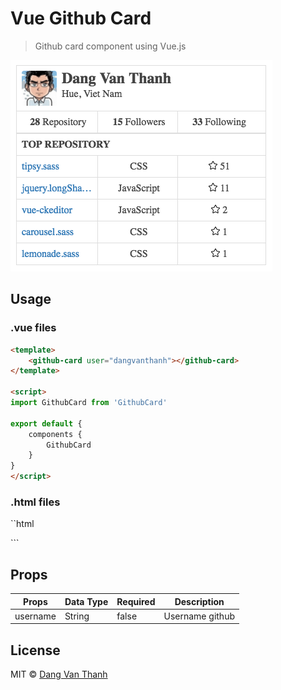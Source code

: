 # Vue Github Card

> Github card component using Vue.js

![](screenshot.png)

## Usage

### .vue files

```html
<template>
	<github-card user="dangvanthanh"></github-card>
</template>

<script>
import GithubCard from 'GithubCard'

export default {
	components {
		GithubCard
	}
}
</script>
```

### .html files

``html
<!DOCTYPE html>
<html>
<head>
  <meta charset="utf-8">
  <title>Vue Github Card With Vue.js</title>
  <link rel="stylesheet" href="app.css">
</head>
<body>
  <div class="container">
    <github-card username="dangvanthanh"></github-card>
  </div>
  <script src="https://vuejs.org/js/vue.min.js"></script>
  <script>
		var app = new Vue({
		  el: 'body',
		  components: {
		    GithubCard
		  }
		});
	</script>
</body>
</html>
```

## Props

| Props    | Data Type | Required | Description     |
|----------|-----------|----------|-----------------|
| username | String    | false    | Username github |

## License

MIT © [Dang Van Thanh](http://dangthanh.org)
